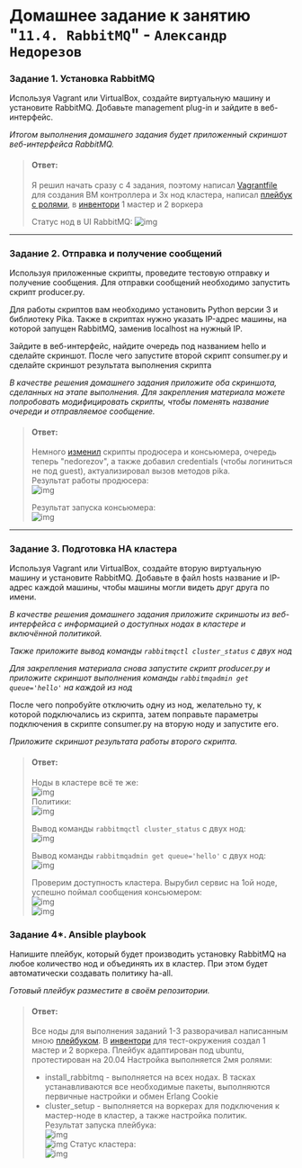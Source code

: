 # Домашнее задание к занятию "`11.4. RabbitMQ`" - `Александр Недорезов`

### Задание 1. Установка RabbitMQ

Используя Vagrant или VirtualBox, создайте виртуальную машину и установите RabbitMQ.
Добавьте management plug-in и зайдите в веб-интерфейс.

*Итогом выполнения домашнего задания будет приложенный скриншот веб-интерфейса RabbitMQ.*

> #### Ответ:
> Я решил начать сразу с 4 задания, поэтому написал [Vagrantfile](https://github.com/smutosey/11-04-rabbitmq/blob/main/vagrant/Vagrantfile) для создания ВМ контроллера и 3х нод кластера, написал [плейбук с ролями](https://github.com/smutosey/11-04-rabbitmq/blob/main/rabbitmq/playbook.yml), в [инвентори](https://github.com/smutosey/11-04-rabbitmq/blob/main/rabbitmq/hosts.yml) 1 мастер и 2 воркера
> 
> Статус нод в UI RabbitMQ:
> ![img](https://github.com/smutosey/11-04-rabbitmq/blob/main/img/1-01.png) 

---

### Задание 2. Отправка и получение сообщений

Используя приложенные скрипты, проведите тестовую отправку и получение сообщения.
Для отправки сообщений необходимо запустить скрипт producer.py.

Для работы скриптов вам необходимо установить Python версии 3 и библиотеку Pika.
Также в скриптах нужно указать IP-адрес машины, на которой запущен RabbitMQ, заменив localhost на нужный IP.

Зайдите в веб-интерфейс, найдите очередь под названием hello и сделайте скриншот.
После чего запустите второй скрипт consumer.py и сделайте скриншот результата выполнения скрипта

*В качестве решения домашнего задания приложите оба скриншота, сделанных на этапе выполнения. Для закрепления материала можете попробовать модифицировать скрипты, чтобы поменять название очереди и отправляемое сообщение.*



> #### Ответ:
> Немного [изменил](https://github.com/smutosey/11-04-rabbitmq/blob/main/scripts/) скрипты продюсера и консьюмера, очередь теперь "nedorezov", а также добавил credentials (чтобы логиниться не под guest), актуализировал вызов методов pika.   
> Результат работы продюсера:      
> ![img](https://github.com/smutosey/11-04-rabbitmq/blob/main/img/2-01.png)  
> 
> Результат запуска консьюмера:  
> ![img](https://github.com/smutosey/11-04-rabbitmq/blob/main/img/2-02.png)  
---

### Задание 3. Подготовка HA кластера

Используя Vagrant или VirtualBox, создайте вторую виртуальную машину и установите RabbitMQ.
Добавьте в файл hosts название и IP-адрес каждой машины, чтобы машины могли видеть друг друга по имени.

*В качестве решения домашнего задания приложите скриншоты из веб-интерфейса с информацией о доступных нодах в кластере и включённой политикой.*  

*Также приложите вывод команды `rabbitmqctl cluster_status` с двух нод*

*Для закрепления материала снова запустите скрипт producer.py и приложите скриншот выполнения команды `rabbitmqadmin get queue='hello'` на каждой из нод*

После чего попробуйте отключить одну из нод, желательно ту, к которой подключались из скрипта, затем поправьте параметры подключения в скрипте consumer.py на вторую ноду и запустите его.

*Приложите скриншот результата работы второго скрипта.*


> #### Ответ:
> Ноды в кластере всё те же:   
> ![img](https://github.com/smutosey/11-04-rabbitmq/blob/main/img/3-01.png)   
> Политики:  
> ![img](https://github.com/smutosey/11-04-rabbitmq/blob/main/img/3-02.png) 
> 
> Вывод команды `rabbitmqctl cluster_status` с двух нод:  
> ![img](https://github.com/smutosey/11-04-rabbitmq/blob/main/img/3-03.png) 
> 
> Вывод команды `rabbitmqadmin get queue='hello'` с двух нод:  
> ![img](https://github.com/smutosey/11-04-rabbitmq/blob/main/img/3-04.png)  
> 
> Проверим доступность кластера. Вырубил сервис на 1ой ноде, успешно поймал сообщения консьюмером:  
> ![img](https://github.com/smutosey/11-04-rabbitmq/blob/main/img/3-05.png)  
> ![img](https://github.com/smutosey/11-04-rabbitmq/blob/main/img/3-06.png) 


### Задание 4*. Ansible playbook

Напишите плейбук, который будет производить установку RabbitMQ на любое количество нод и объединять их в кластер.
При этом будет автоматически создавать политику ha-all.

*Готовый плейбук разместите в своём репозитории.*

> #### Ответ:  
> Все ноды для выполнения заданий 1-3 разворачивал написанным мною [плейбуком](https://github.com/smutosey/11-04-rabbitmq/blob/main/rabbitmq/playbook.yml).
В [инвентори](https://github.com/smutosey/11-04-rabbitmq/blob/main/rabbitmq/hosts.yml) для тест-окружения создал 1 мастер и 2 воркера. Плейбук адаптирован под ubuntu, протестирован на 20.04
> Настройка выполняется 2мя ролями:  
> - install_rabbitmq - выполняется на всех нодах. В тасках устанавливаются все необходимые пакеты, выполняются первичные настройки и обмен Erlang Cookie  
> - cluster_setup - выполняется на воркерах для подключения к мастер-ноде в кластер, а также настройка политик.  
> Результат запуска плейбука:  
> ![img](https://github.com/smutosey/11-04-rabbitmq/blob/main/img/4-01.png)  
> ![img](https://github.com/smutosey/11-04-rabbitmq/blob/main/img/4-02.png) 
> Статус кластера:  
> ![img](https://github.com/smutosey/11-04-rabbitmq/blob/main/img/4-03.png) 